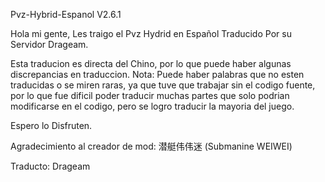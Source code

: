 Pvz-Hybrid-Espanol V2.6.1 


Hola mi gente, Les traigo el Pvz Hydrid en Español Traducido Por su Servidor Drageam.

Esta traducion es directa del Chino, por lo que puede haber algunas discrepancias en traduccion.
Nota: Puede haber palabras que no esten traducidas o se miren raras, ya que tuve que trabajar sin el codigo fuente,
por lo que fue dificil poder traducir muchas partes que solo podrian modificarse en el codigo, pero se logro traducir la mayoria del juego.

Espero lo Disfruten.

Agradecimiento al creador de mod: 潜艇伟伟迷 (Submanine WEIWEI)

Traducto: Drageam
